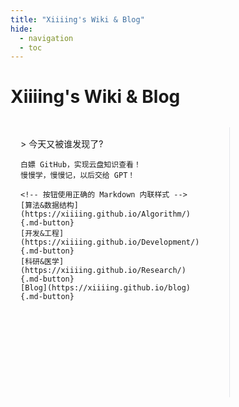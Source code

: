 ```yaml
---
title: "Xiiiing's Wiki & Blog"
hide:
  - navigation
  - toc
---
```


# Xiiiing's Wiki & Blog

<style>
.split-layout {
  display: flex;
  gap: 2rem;
  align-items: flex-start;
  width: 100%;
  max-width: 1200px; /* 限制最大宽度 */
  margin: 2rem auto; /* 居中 */
}

.left-column {
  flex: 1; /* 文字区占剩余宽度（可调整为固定比例，如 flex: 0 0 60%） */
  padding: 1rem;
}

.right-column {
  flex: 1; /* 地图区占剩余宽度（同上） */
  padding: 1rem;
  border-left: 1px solid #e5e7eb; /* 可选分隔线 */
}

#map-container {
  width: 100%;
  height: 400px; /* 地图高度 */
}
</style>

<div class="split-layout">
  <div class="left-column">
    > 今天又被谁发现了?

    白嫖 GitHub，实现云盘知识查看！  
    慢慢学，慢慢记，以后交给 GPT！

    <!-- 按钮使用正确的 Markdown 内联样式 -->
    [算法&数据结构](https://xiiiing.github.io/Algorithm/){.md-button}  
    [开发&工程](https://xiiiing.github.io/Development/){.md-button}  
    [科研&医学](https://xiiiing.github.io/Research/){.md-button}  
    [Blog](https://xiiiing.github.io/blog){.md-button}
  </div>

  <div class="right-column">
    <div id="map-container"></div> <!-- 地图容器（需配合 JS 渲染） -->
  </div>
</div>